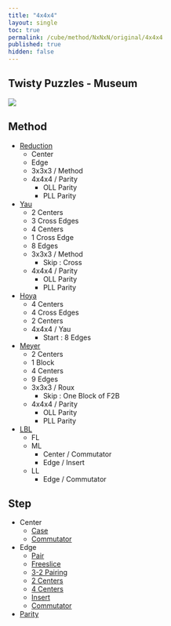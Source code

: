 ```yaml
---
title: "4x4x4"
layout: single
toc: true
permalink: /cube/method/NxNxN/original/4x4x4
published: true
hidden: false
---
```


<head>
  <base target="_self">
</head>



## Twisty Puzzles - Museum

<a target="_blank" href="https://twistypuzzles.com/app/museum/museum_showitem.php?pkey=265">
  <img src="https://twistypuzzles.com/museum/large/00265-01.jpg">
</a>



## Method

- [Reduction](/cube/method/NxNxN/original/4x4x4/reduction)
  - Center
  - Edge
  - 3x3x3 / Method
  - 4x4x4 / Parity
    - OLL Parity
    - PLL Parity
- [Yau](/cube/method/NxNxN/original/4x4x4/yau)
  - 2 Centers
  - 3 Cross Edges
  - 4 Centers
  - 1 Cross Edge
  - 8 Edges
  - 3x3x3 / Method
    - Skip : Cross
  - 4x4x4 / Parity
    - OLL Parity
    - PLL Parity
- [Hoya](/cube/method/NxNxN/original/4x4x4/hoya)
  - 4 Centers
  - 4 Cross Edges
  - 2 Centers
  - 4x4x4 / Yau
    - Start : 8 Edges
- [Meyer](/cube/method/NxNxN/original/4x4x4/meyer)
  - 2 Centers
  - 1 Block
  - 4 Centers
  - 9 Edges
  - 3x3x3 / Roux
    - Skip : One Block of F2B
  - 4x4x4 / Parity
    - OLL Parity
    - PLL Parity
- [LBL](/cube/method/NxNxN/original/4x4x4/lbl)
  - FL
  - ML
    - Center / Commutator
    - Edge / Insert
  - LL
    - Edge / Commutator



## Step

- Center
  - [Case](/cube/method/NxNxN/original/4x4x4/center/case)
  - [Commutator](/cube/method/NxNxN/original/4x4x4/center/commutator)
- Edge
  - [Pair](/cube/method/NxNxN/original/4x4x4/edge/pair)
  - [Freeslice](/cube/method/NxNxN/original/4x4x4/edge/freeslice)
  - [3-2 Pairing](/cube/method/NxNxN/original/4x4x4/edge/3-2_pairing)
  - [2 Centers](/cube/method/NxNxN/original/4x4x4/edge/2_centers)
  - [4 Centers](/cube/method/NxNxN/original/4x4x4/edge/4_centers)
  - [Insert](/cube/method/NxNxN/original/4x4x4/edge/insert)
  - [Commutator](/cube/method/NxNxN/original/4x4x4/edge/commutator)
- [Parity](/cube/method/NxNxN/original/4x4x4/parity)
